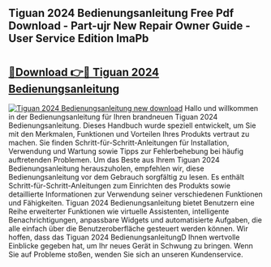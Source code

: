## Tiguan 2024 Bedienungsanleitung Free Pdf Download - Part-ujr New Repair Owner Guide - User Service Edition ImaPb

# <h2><a href="http://df450xa.blite.top/?on=Tiguan+2024+Bedienungsanleitung">🔗Download 👉🔴 Tiguan 2024 Bedienungsanleitung</a></h2>

[![Tiguan 2024 Bedienungsanleitung new download](https://i.imgur.com/lujVjoI.png)](http://df450xa.blite.top/?on=Tiguan+2024+Bedienungsanleitung)
Hallo und willkommen in der Bedienungsanleitung für Ihren brandneuen Tiguan 2024 Bedienungsanleitung. Dieses Handbuch wurde speziell entwickelt, um Sie mit den Merkmalen, Funktionen und Vorteilen Ihres Produkts vertraut zu machen. Sie finden Schritt-für-Schritt-Anleitungen für Installation, Verwendung und Wartung sowie Tipps zur Fehlerbehebung bei häufig auftretenden Problemen. Um das Beste aus Ihrem Tiguan 2024 Bedienungsanleitung herauszuholen, empfehlen wir, diese Bedienungsanleitung vor dem Gebrauch sorgfältig zu lesen. Es enthält Schritt-für-Schritt-Anleitungen zum Einrichten des Produkts sowie detaillierte Informationen zur Verwendung seiner verschiedenen Funktionen und Fähigkeiten. Tiguan 2024 Bedienungsanleitung bietet Benutzern eine Reihe erweiterter Funktionen wie virtuelle Assistenten, intelligente Benachrichtigungen, anpassbare Widgets und automatisierte Aufgaben, die alle einfach über die Benutzeroberfläche gesteuert werden können. Wir hoffen, dass das Tiguan 2024 BedienungsanleitungD Ihnen wertvolle Einblicke gegeben hat, um Ihr neues Gerät in Schwung zu bringen. Wenn Sie auf Probleme stoßen, wenden Sie sich an unseren Kundenservice.
